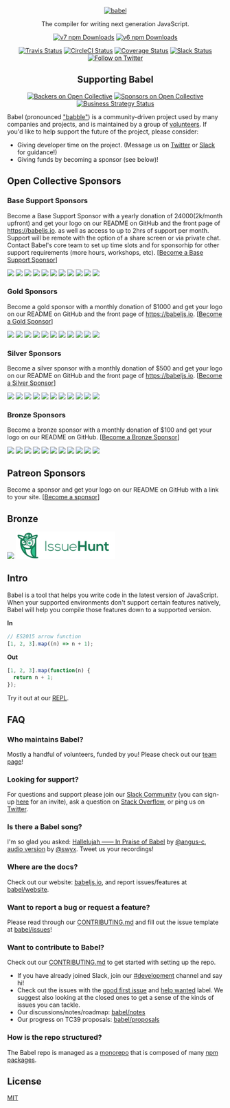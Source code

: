 <p align="center">
  <a href="https://babeljs.io/">
    <img alt="babel" src="https://raw.githubusercontent.com/babel/logo/master/babel.png" width="546">
  </a>
</p>

<p align="center">
  The compiler for writing next generation JavaScript.
</p>

<p align="center">
    <a href="https://www.npmjs.com/package/@babel/core"><img alt="v7 npm Downloads" src="https://img.shields.io/npm/dm/@babel/core.svg?maxAge=43200&label=v7%20downloads"></a>
  <a href="https://www.npmjs.com/package/babel-core"><img alt="v6 npm Downloads" src="https://img.shields.io/npm/dm/babel-core.svg?maxAge=43200&label=v6%20downloads"></a>
</p>
<p align="center">
  <a href="https://travis-ci.org/babel/babel"><img alt="Travis Status" src="https://img.shields.io/travis/babel/babel/master.svg?label=travis&maxAge=43200"></a>
  <a href="https://circleci.com/gh/babel/babel"><img alt="CircleCI Status" src="https://img.shields.io/circleci/project/github/babel/babel/master.svg?label=circle&maxAge=43200"></a>
  <a href="https://codecov.io/github/babel/babel"><img alt="Coverage Status" src="https://img.shields.io/codecov/c/github/babel/babel/master.svg?maxAge=43200"></a>
  <a href="https://slack.babeljs.io/"><img alt="Slack Status" src="https://slack.babeljs.io/badge.svg"></a>
  <a href="https://twitter.com/intent/follow?screen_name=babeljs"><img alt="Follow on Twitter" src="https://img.shields.io/twitter/follow/babeljs.svg?style=social&label=Follow"></a>
</p>

<h2 align="center">Supporting Babel</h2>

<p align="center">
  <a href="#backers"><img alt="Backers on Open Collective" src="https://opencollective.com/babel/backers/badge.svg" /></a>
  <a href="#sponsors"><img alt="Sponsors on Open Collective" src="https://opencollective.com/babel/sponsors/badge.svg" /></a>
  <a href="https://medium.com/friendship-dot-js/i-peeked-into-my-node-modules-directory-and-you-wont-believe-what-happened-next-b89f63d21558"><img alt="Business Strategy Status" src="https://img.shields.io/badge/business%20model-flavortown-green.svg"></a>
</p>

Babel (pronounced ["babble"](https://soundcloud.com/sebmck/how-to-pronounce-babel))  is a community-driven project used by many companies and projects, and is maintained by a group of [volunteers](https://babeljs.io/team). If you'd like to help support the future of the project, please consider:

- Giving developer time on the project. (Message us on [Twitter](https://twitter.com/babeljs) or [Slack](https://slack.babeljs.io/) for guidance!)
- Giving funds by becoming a sponsor (see below)!

## Open Collective Sponsors

### Base Support Sponsors

Become a Base Support Sponsor with a yearly donation of $24000 ($2k/month upfront) and get your logo on our README on GitHub and the front page of https://babeljs.io. as well as access to up to 2hrs of support per month. Support will be remote with the option of a share screen or via private chat. Contact Babel's core team to set up time slots and for sponsorhip for other support requirements (more hours, workshops, etc). [[Become a Base Support Sponsor](https://opencollective.com/babel#base-support-sponsor)]

<a href="https://opencollective.com/babel/tiers/base-support-sponsor/0/website" target="_blank"><img src="https://opencollective.com/babel/tiers/base-support-sponsor/0/avatar"></a>
<a href="https://opencollective.com/babel/tiers/base-support-sponsor/1/website" target="_blank"><img src="https://opencollective.com/babel/tiers/base-support-sponsor/1/avatar.svg"></a>
<a href="https://opencollective.com/babel/tiers/base-support-sponsor/2/website" target="_blank"><img src="https://opencollective.com/babel/tiers/base-support-sponsor/2/avatar.svg"></a>
<a href="https://opencollective.com/babel/tiers/base-support-sponsor/3/website" target="_blank"><img src="https://opencollective.com/babel/tiers/base-support-sponsor/3/avatar.svg"></a>
<a href="https://opencollective.com/babel/tiers/base-support-sponsor/4/website" target="_blank"><img src="https://opencollective.com/babel/tiers/base-support-sponsor/4/avatar.svg"></a>
<a href="https://opencollective.com/babel/tiers/base-support-sponsor/5/website" target="_blank"><img src="https://opencollective.com/babel/tiers/base-support-sponsor/5/avatar.svg"></a>
<a href="https://opencollective.com/babel/tiers/base-support-sponsor/6/website" target="_blank"><img src="https://opencollective.com/babel/tiers/base-support-sponsor/6/avatar.svg"></a>
<a href="https://opencollective.com/babel/tiers/base-support-sponsor/7/website" target="_blank"><img src="https://opencollective.com/babel/tiers/base-support-sponsor/7/avatar.svg"></a>
<a href="https://opencollective.com/babel/tiers/base-support-sponsor/8/website" target="_blank"><img src="https://opencollective.com/babel/tiers/base-support-sponsor/8/avatar.svg"></a>
<a href="https://opencollective.com/babel/tiers/base-support-sponsor/9/website" target="_blank"><img src="https://opencollective.com/babel/tiers/base-support-sponsor/9/avatar.svg"></a>
<a href="https://opencollective.com/babel/tiers/base-support-sponsor/10/website" target="_blank"><img src="https://opencollective.com/babel/tiers/base-support-sponsor/10/avatar.svg"></a>

### Gold Sponsors

Become a gold sponsor with a monthly donation of $1000 and get your logo on our README on GitHub and the front page of https://babeljs.io. [[Become a Gold Sponsor](https://opencollective.com/babel#gold-sponsors)]

<a href="https://opencollective.com/babel/tiers/gold-sponsors/0/website" target="_blank"><img src="https://opencollective.com/babel/tiers/gold-sponsors/0/avatar"></a>
<a href="https://opencollective.com/babel/tiers/gold-sponsors/1/website" target="_blank"><img src="https://opencollective.com/babel/tiers/gold-sponsors/1/avatar.svg"></a>
<a href="https://opencollective.com/babel/tiers/gold-sponsors/2/website" target="_blank"><img src="https://opencollective.com/babel/tiers/gold-sponsors/2/avatar.svg"></a>
<a href="https://opencollective.com/babel/tiers/gold-sponsors/3/website" target="_blank"><img src="https://opencollective.com/babel/tiers/gold-sponsors/3/avatar.svg"></a>
<a href="https://opencollective.com/babel/tiers/gold-sponsors/4/website" target="_blank"><img src="https://opencollective.com/babel/tiers/gold-sponsors/4/avatar.svg"></a>
<a href="https://opencollective.com/babel/tiers/gold-sponsors/5/website" target="_blank"><img src="https://opencollective.com/babel/tiers/gold-sponsors/5/avatar.svg"></a>
<a href="https://opencollective.com/babel/tiers/gold-sponsors/6/website" target="_blank"><img src="https://opencollective.com/babel/tiers/gold-sponsors/6/avatar.svg"></a>
<a href="https://opencollective.com/babel/tiers/gold-sponsors/7/website" target="_blank"><img src="https://opencollective.com/babel/tiers/gold-sponsors/7/avatar.svg"></a>
<a href="https://opencollective.com/babel/tiers/gold-sponsors/8/website" target="_blank"><img src="https://opencollective.com/babel/tiers/gold-sponsors/8/avatar.svg"></a>
<a href="https://opencollective.com/babel/tiers/gold-sponsors/9/website" target="_blank"><img src="https://opencollective.com/babel/tiers/gold-sponsors/9/avatar.svg"></a>
<a href="https://opencollective.com/babel/tiers/gold-sponsors/10/website" target="_blank"><img src="https://opencollective.com/babel/tiers/gold-sponsors/10/avatar.svg"></a>

### Silver Sponsors

Become a silver sponsor with a monthly donation of $500 and get your logo on our README on GitHub and the front page of https://babeljs.io. [[Become a Silver Sponsor](https://opencollective.com/babel#silver-sponsors)]

<a href="https://opencollective.com/babel/tiers/silver-sponsors/0/website" target="_blank"><img src="https://opencollective.com/babel/tiers/silver-sponsors/0/avatar"></a>
<a href="https://opencollective.com/babel/tiers/silver-sponsors/1/website" target="_blank"><img src="https://opencollective.com/babel/tiers/silver-sponsors/1/avatar.svg"></a>
<a href="https://opencollective.com/babel/tiers/silver-sponsors/2/website" target="_blank"><img src="https://opencollective.com/babel/tiers/silver-sponsors/2/avatar.svg"></a>
<a href="https://opencollective.com/babel/tiers/silver-sponsors/3/website" target="_blank"><img src="https://opencollective.com/babel/tiers/silver-sponsors/3/avatar.svg"></a>
<a href="https://opencollective.com/babel/tiers/silver-sponsors/4/website" target="_blank"><img src="https://opencollective.com/babel/tiers/silver-sponsors/4/avatar.svg"></a>
<a href="https://opencollective.com/babel/tiers/silver-sponsors/5/website" target="_blank"><img src="https://opencollective.com/babel/tiers/silver-sponsors/5/avatar.svg"></a>
<a href="https://opencollective.com/babel/tiers/silver-sponsors/6/website" target="_blank"><img src="https://opencollective.com/babel/tiers/silver-sponsors/6/avatar.svg"></a>
<a href="https://opencollective.com/babel/tiers/silver-sponsors/7/website" target="_blank"><img src="https://opencollective.com/babel/tiers/silver-sponsors/7/avatar.svg"></a>
<a href="https://opencollective.com/babel/tiers/silver-sponsors/8/website" target="_blank"><img src="https://opencollective.com/babel/tiers/silver-sponsors/8/avatar.svg"></a>
<a href="https://opencollective.com/babel/tiers/silver-sponsors/9/website" target="_blank"><img src="https://opencollective.com/babel/tiers/silver-sponsors/9/avatar.svg"></a>
<a href="https://opencollective.com/babel/tiers/silver-sponsors/10/website" target="_blank"><img src="https://opencollective.com/babel/tiers/silver-sponsors/10/avatar.svg"></a>

### Bronze Sponsors

Become a bronze sponsor with a monthly donation of $100 and get your logo on our README on GitHub. [[Become a Bronze Sponsor](https://opencollective.com/babel#bronze-sponsors)]

<a href="https://opencollective.com/babel/tiers/bronze-sponsors/0/website" target="_blank"><img src="https://opencollective.com/babel/tiers/bronze-sponsors/0/avatar"></a>
<a href="https://opencollective.com/babel/tiers/bronze-sponsors/1/website" target="_blank"><img src="https://opencollective.com/babel/tiers/bronze-sponsors/1/avatar.svg"></a>
<a href="https://opencollective.com/babel/tiers/bronze-sponsors/2/website" target="_blank"><img src="https://opencollective.com/babel/tiers/bronze-sponsors/2/avatar.svg"></a>
<a href="https://opencollective.com/babel/tiers/bronze-sponsors/3/website" target="_blank"><img src="https://opencollective.com/babel/tiers/bronze-sponsors/3/avatar.svg"></a>
<a href="https://opencollective.com/babel/tiers/bronze-sponsors/4/website" target="_blank"><img src="https://opencollective.com/babel/tiers/bronze-sponsors/4/avatar.svg"></a>
<a href="https://opencollective.com/babel/tiers/bronze-sponsors/5/website" target="_blank"><img src="https://opencollective.com/babel/tiers/bronze-sponsors/5/avatar.svg"></a>
<a href="https://opencollective.com/babel/tiers/bronze-sponsors/6/website" target="_blank"><img src="https://opencollective.com/babel/tiers/bronze-sponsors/6/avatar.svg"></a>
<a href="https://opencollective.com/babel/tiers/bronze-sponsors/7/website" target="_blank"><img src="https://opencollective.com/babel/tiers/bronze-sponsors/7/avatar.svg"></a>
<a href="https://opencollective.com/babel/tiers/bronze-sponsors/8/website" target="_blank"><img src="https://opencollective.com/babel/tiers/bronze-sponsors/8/avatar.svg"></a>
<a href="https://opencollective.com/babel/tiers/bronze-sponsors/9/website" target="_blank"><img src="https://opencollective.com/babel/tiers/bronze-sponsors/9/avatar.svg"></a>
<a href="https://opencollective.com/babel/tiers/bronze-sponsors/10/website" target="_blank"><img src="https://opencollective.com/babel/tiers/bronze-sponsors/10/avatar.svg"></a>

## Patreon Sponsors

Become a sponsor and get your logo on our README on GitHub with a link to your site. [[Become a sponsor](https://www.patreon.com/henryzhu)]

## Bronze

<a href="https://webflow.com" target="_blank"><img src="https://opencollective.com/proxy/images/?src=https%3A%2F%2Fopencollective-production.s3-us-west-1.amazonaws.com%2F4a5024b0-8cf2-11e7-b1a2-b30b1de1463c.png&height=64"></a>
<a href="https://issuehunt.io" target="_blank"><img src="https://github.com/BoostIO/issuehunt-materials/blob/master/v1/issuehunt-logo-and-word-v1.png?raw=true" height="64"></a>

## Intro

Babel is a tool that helps you write code in the latest version of JavaScript. When your supported environments don't support certain features natively, Babel will help you compile those features down to a supported version.

**In**

```js
// ES2015 arrow function
[1, 2, 3].map((n) => n + 1);
```

**Out**

```js
[1, 2, 3].map(function(n) {
  return n + 1;
});
```

Try it out at our [REPL](https://babeljs.io/repl/build/master#?code_lz=NoRgNATGDMC6B0BbAhgBwBQDsAEBeAfNjgNTYgCUA3EA&lineWrap=true&presets=es2015%2Ces2016%2Ces2017&version=7.0.0-beta.2).

## FAQ

### Who maintains Babel?

Mostly a handful of volunteers, funded by you! Please check out our [team page](https://babeljs.io/team)!

### Looking for support?

For questions and support please join our [Slack Community](https://slack.babeljs.io/) (you can sign-up [here](https://slack.babeljs.io/) for an invite), ask a question on [Stack Overflow](https://stackoverflow.com/questions/tagged/babeljs), or ping us on [Twitter](https://twitter.com/babeljs).

### Is there a Babel song?

I'm so glad you asked: [Hallelujah —— In Praise of Babel](SONG.md) by [@angus-c](https://github.com/angus-c), [audio version](https://youtu.be/40abpedBKK8) by [@swyx](https://twitter.com/@swyx). Tweet us your recordings!

### Where are the docs?

Check out our website: [babeljs.io](https://babeljs.io/), and report issues/features at [babel/website](https://github.com/babel/website/issues).

### Want to report a bug or request a feature?

Please read through our [CONTRIBUTING.md](CONTRIBUTING.md) and fill out the issue template at [babel/issues](https://github.com/babel/babel/issues)!

### Want to contribute to Babel?

Check out our [CONTRIBUTING.md](CONTRIBUTING.md) to get started with setting up the repo.

- If you have already joined Slack, join our [#development](https://babeljs.slack.com/messages/development) channel and say hi!
- Check out the issues with the [good first issue](https://github.com/babel/babel/labels/good%20first%20issue) and [help wanted](https://github.com/babel/babel/labels/help%20wanted) label. We suggest also looking at the closed ones to get a sense of the kinds of issues you can tackle.
- Our discussions/notes/roadmap: [babel/notes](https://github.com/babel/notes)
- Our progress on TC39 proposals: [babel/proposals](https://github.com/babel/proposals)

### How is the repo structured?

The Babel repo is managed as a [monorepo](doc/design/monorepo.md) that is composed of many [npm packages](packages/README.md).

## License

[MIT](LICENSE)
